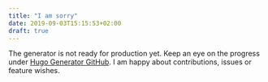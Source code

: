 ```yaml
---
title: "I am sorry"
date: 2019-09-03T15:15:53+02:00
draft: true
---
```


The generator is not ready for production yet. Keep an eye on the progress under [Hugo Generator GitHub](https://github.com/jpolack). I am happy about contributions, issues or feature wishes.